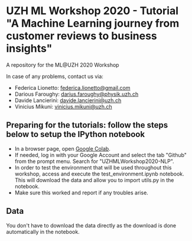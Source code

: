 # UZH ML Workshop 2020 - Tutorial "A Machine Learning journey from customer reviews to business insights"
A repository for the ML@UZH 2020 Workshop

In case of any problems, contact us via:
 - Federica Lionetto: federica.lionetto@gmail.com
 - Darious Faroughy: darius.faroughy@physik.uzh.ch
 - Davide Lancierini: davide.lancierini@uzh.ch
 - Vinicius Mikuni: vinicius.mikuni@uzh.ch
 
## Preparing for the tutorials: follow the steps below to setup the IPython notebook

 - In a browser page, open [Google Colab](https://colab.research.google.com/).
 - If needed, log in with your Google Account and select the tab "Github" from the prompt menu. Search for "UZHMLWorkshop2020-NLP".
 - In order to test the environment that will be used throughout this workshop, access and execute the test_environment.ipynb notebook.
   This will download the data and allow you to import utils.py in the notebook.
 - Make sure this worked and report if any troubles arise.

## Data

You don't have to download the data directly as the download is done automatically in the notebook.

